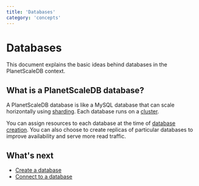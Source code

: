 ```yaml
---
title: 'Databases'
category: 'concepts'
---
```


# Databases

This document explains the basic ideas behind databases in the PlanetScaleDB context.

## What is a PlanetScaleDB database?

A PlanetScaleDB database is like a MySQL database that can scale horizontally using [sharding](sharding-schemes). Each database runs on a [cluster](clusters).

You can assign resources to each database at the time of [database creation](creating-database). You can also choose to create replicas of particular databases to improve availability and serve more read traffic.

## What's next

+ [Create a database](creating-database)
+ [Connect to a database](connecting-to-db)
